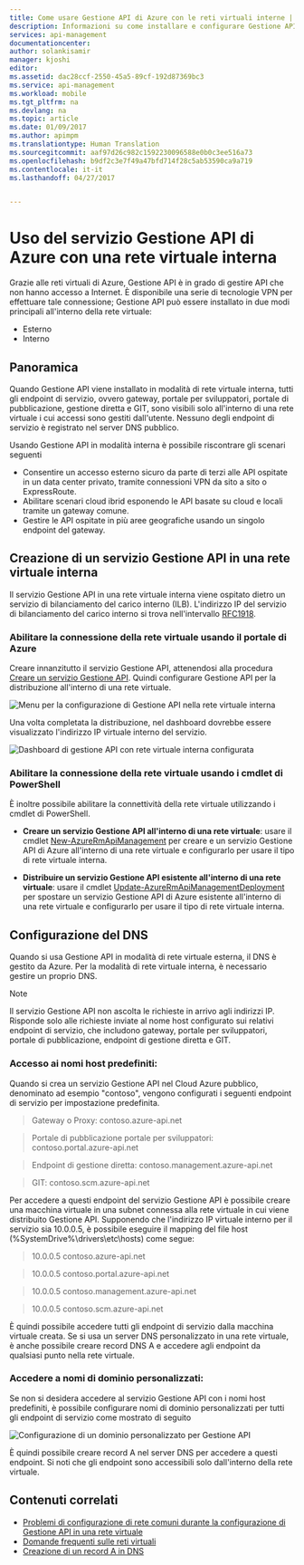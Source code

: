```yaml
---
title: Come usare Gestione API di Azure con le reti virtuali interne | Microsoft Docs
description: Informazioni su come installare e configurare Gestione API di Azure in una rete virtuale interna.
services: api-management
documentationcenter: 
author: solankisamir
manager: kjoshi
editor: 
ms.assetid: dac28ccf-2550-45a5-89cf-192d87369bc3
ms.service: api-management
ms.workload: mobile
ms.tgt_pltfrm: na
ms.devlang: na
ms.topic: article
ms.date: 01/09/2017
ms.author: apimpm
ms.translationtype: Human Translation
ms.sourcegitcommit: aaf97d26c982c1592230096588e0b0c3ee516a73
ms.openlocfilehash: b9df2c3e7f49a47bfd714f28c5ab53590ca9a719
ms.contentlocale: it-it
ms.lasthandoff: 04/27/2017


---
```

# <a name="using-azure-api-management-service-with-internal-virtual-network"></a>Uso del servizio Gestione API di Azure con una rete virtuale interna
Grazie alle reti virtuali di Azure, Gestione API è in grado di gestire API che non hanno accesso a Internet. È disponibile una serie di tecnologie VPN per effettuare tale connessione; Gestione API può essere installato in due modi principali all'interno della rete virtuale:
* Esterno
* Interno

## <a name="overview"> </a>Panoramica
Quando Gestione API viene installato in modalità di rete virtuale interna, tutti gli endpoint di servizio, ovvero gateway, portale per sviluppatori, portale di pubblicazione, gestione diretta e GIT, sono visibili solo all'interno di una rete virtuale i cui accessi sono gestiti dall'utente. Nessuno degli endpoint di servizio è registrato nel server DNS pubblico.

Usando Gestione API in modalità interna è possibile riscontrare gli scenari seguenti
* Consentire un accesso esterno sicuro da parte di terzi alle API ospitate in un data center privato, tramite connessioni VPN da sito a sito o ExpressRoute.
* Abilitare scenari cloud ibrid esponendo le API basate su cloud e locali tramite un gateway comune.
* Gestire le API ospitate in più aree geografiche usando un singolo endpoint del gateway. 

## <a name="enable-vpn"> </a>Creazione di un servizio Gestione API in una rete virtuale interna
Il servizio Gestione API in una rete virtuale interna viene ospitato dietro un servizio di bilanciamento del carico interno (ILB). L'indirizzo IP del servizio di bilanciamento del carico interno si trova nell'intervallo [RFC1918](http://www.faqs.org/rfcs/rfc1918.html).  

### <a name="enable-vnet-connection-using-azure-portal"></a>Abilitare la connessione della rete virtuale usando il portale di Azure
Creare innanzitutto il servizio Gestione API, attenendosi alla procedura [Creare un servizio Gestione API][Create API Management service]. Quindi configurare Gestione API per la distribuzione all'interno di una rete virtuale.

![Menu per la configurazione di Gestione API nella rete virtuale interna][api-management-using-internal-vnet-menu]

Una volta completata la distribuzione, nel dashboard dovrebbe essere visualizzato l'indirizzo IP virtuale interno del servizio.

![Dashboard di gestione API con rete virtuale interna configurata][api-management-internal-vnet-dashboard]

### <a name="enable-vnet-connection-using-powershell-cmdlets"></a>Abilitare la connessione della rete virtuale usando i cmdlet di PowerShell
È inoltre possibile abilitare la connettività della rete virtuale utilizzando i cmdlet di PowerShell.

* **Creare un servizio Gestione API all'interno di una rete virtuale**: usare il cmdlet [New-AzureRmApiManagement](/powershell/module/azurerm.apimanagement/new-azurermapimanagement) per creare e un servizio Gestione API di Azure all'interno di una rete virtuale e configurarlo per usare il tipo di rete virtuale interna.

* **Distribuire un servizio Gestione API esistente all'interno di una rete virtuale**: usare il cmdlet [Update-AzureRmApiManagementDeployment](/powershell/module/azurerm.apimanagement/update-azurermapimanagementdeployment) per spostare un servizio Gestione API di Azure esistente all'interno di una rete virtuale e configurarlo per usare il tipo di rete virtuale interna.

## <a name="apim-dns-configuration"></a>Configurazione del DNS
Quando si usa Gestione API in modalità di rete virtuale esterna, il DNS è gestito da Azure. Per la modalità di rete virtuale interna, è necessario gestire un proprio DNS.

> [!NOTE]
> Il servizio Gestione API non ascolta le richieste in arrivo agli indirizzi IP. Risponde solo alle richieste inviate al nome host configurato sui relativi endpoint di servizio, che includono gateway, portale per sviluppatori, portale di pubblicazione, endpoint di gestione diretta e GIT.

### <a name="access-on-default-host-names"></a>Accesso ai nomi host predefiniti:
Quando si crea un servizio Gestione API nel Cloud Azure pubblico, denominato ad esempio "contoso", vengono configurati i seguenti endpoint di servizio per impostazione predefinita.

>    Gateway o Proxy: contoso.azure-api.net

> Portale di pubblicazione portale per sviluppatori: contoso.portal.azure-api.net

> Endpoint di gestione diretta: contoso.management.azure-api.net

>    GIT: contoso.scm.azure-api.net

Per accedere a questi endpoint del servizio Gestione API è possibile creare una macchina virtuale in una subnet connessa alla rete virtuale in cui viene distribuito Gestione API. Supponendo che l'indirizzo IP virtuale interno per il servizio sia 10.0.0.5, è possibile eseguire il mapping del file host (%SystemDrive%\drivers\etc\hosts) come segue:

> 10.0.0.5      contoso.azure-api.net

> 10.0.0.5      contoso.portal.azure-api.net

> 10.0.0.5      contoso.management.azure-api.net

> 10.0.0.5      contoso.scm.azure-api.net

È quindi possibile accedere tutti gli endpoint di servizio dalla macchina virtuale creata. Se si usa un server DNS personalizzato in una rete virtuale, è anche possibile creare record DNS A e accedere agli endpoint da qualsiasi punto nella rete virtuale. 

### <a name="access-on-custom-domain-names"></a>Accedere a nomi di dominio personalizzati:
Se non si desidera accedere al servizio Gestione API con i nomi host predefiniti, è possibile configurare nomi di dominio personalizzati per tutti gli endpoint di servizio come mostrato di seguito

![Configurazione di un dominio personalizzato per Gestione API][api-management-custom-domain-name]

È quindi possibile creare record A nel server DNS per accedere a questi endpoint. Si noti che gli endpoint sono accessibili solo dall'interno della rete virtuale.

## <a name="related-content"> </a>Contenuti correlati
* [Problemi di configurazione di rete comuni durante la configurazione di Gestione API in una rete virtuale][Common Network Configuration Issues]
* [Domande frequenti sulle reti virtuali](../virtual-network/virtual-networks-faq.md)
* [Creazione di un record A in DNS](https://msdn.microsoft.com/en-us/library/bb727018.aspx)

[api-management-using-internal-vnet-menu]: ./media/api-management-using-with-internal-vnet/api-management-internal-vnet-menu.png
[api-management-internal-vnet-dashboard]: ./media/api-management-using-with-internal-vnet/api-management-internal-vnet-dashboard.png
[api-management-custom-domain-name]: ./media/api-management-using-with-internal-vnet/api-management-custom-domain-name.png

[Create API Management service]: api-management-get-started.md#create-service-instance
[Common Network Configuration Issues]: api-management-using-with-vnet.md#network-configuration-issues

